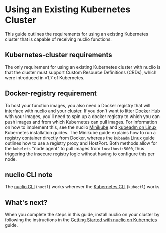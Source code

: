 # Using an Existing Kubernetes Cluster

This guide outlines the requirements for using an existing Kubernetes cluster that is capable of receiving nuclio functions.

## Kubernetes-cluster requirements
The only requirement for using an existing Kubernetes cluster with nuclio is that the cluster must support Custom Resource Definitions (CRDs), which were introduced in v1.7 of Kubernetes.

## Docker-registry requirement

To host your function images, you also need a Docker registry that will interface with nuclio and your cluster. If you don't want to litter [Docker Hub](https://docs.docker.com/docker-hub/) with your images, you'll need to spin up a docker registry to which you can push images and from which Kubernetes can pull images. For information on how to implement this, see the nuclio [Minikube](/docs/setup/k8s/install/k8s-install-minikube.md.md) and [kubeadm on Linux](/docs/setup/k8s/install/k8s-install-kubeadm-linux.md) Kubernetes installation guides. The Minikube guide explains how to run a registry container directly from Docker, whereas the `kubeadm` Linux guide outlines how to use a registry proxy and HostPort. Both methods allow for the `kubelets` "node agent" to pull images from `localhost:5000`, thus triggering the insecure registry logic without having to configure this per node.

## nuclio CLI note

The [nuclio CLI](/docs/reference/nuctl/nuctl.md) (`nuctl`) works wherever the [Kubernetes CLI](https://kubernetes.io/docs/user-guide/kubectl-overview/) (`kubectl`) works.

## What's next?

When you complete the steps in this guide, install nuclio on your cluster by following the instructions in the [Getting Started with nuclio on Kubernetes](/docs/setup/k8s/getting-started-k8s.md) guide.

